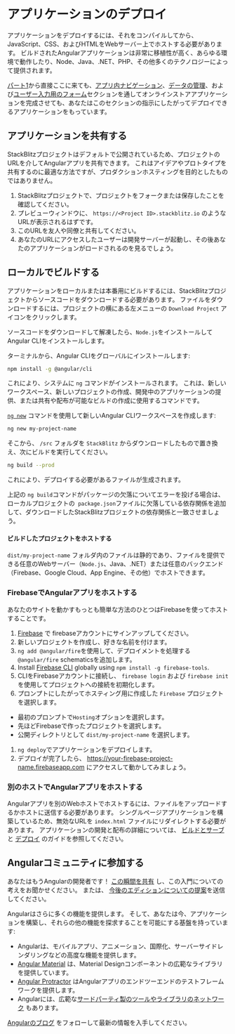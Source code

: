 # アプリケーションのデプロイ


アプリケーションをデプロイするには、それをコンパイルしてから、JavaScript、CSS、およびHTMLをWebサーバー上でホストする必要があります。 ビルドされたAngularアプリケーションは非常に移植性が高く、あらゆる環境で動作したり、Node、Java、.NET、PHP、その他多くのテクノロジーによって提供されます。

<div class="alert is-helpful">

[パート1](start "Try it: A basic app")から直接ここに来ても、[アプリ内ナビゲーション](start/start-routing "Try it: In-app navigation")、[データの管理](start/start-data "Try it: Manage data")、および[ユーザー入力用のフォーム](start/start-forms "Try it: Forms for user input")セクションを通してオンラインストアアプリケーションを完成させても、あなたはこのセクションの指示にしたがってデプロイできるアプリケーションをもっています。

</div>



## アプリケーションを共有する

StackBlitzプロジェクトはデフォルトで公開されているため、プロジェクトのURLを介してAngularアプリを共有できます。 これはアイデアやプロトタイプを共有するのに最適な方法ですが、プロダクションホスティングを目的としたものではありません。

1. StackBlitzプロジェクトで、プロジェクトをフォークまたは保存したことを確認してください。
1. プレビューウィンドウに、 `https://<Project ID>.stackblitz.io` のようなURLが表示されるはずです。
1. このURLを友人や同僚と共有してください。
1. あなたのURLにアクセスしたユーザーは開発サーバーが起動し、その後あなたのアプリケーションがロードされるのを見るでしょう。

## ローカルでビルドする

アプリケーションをローカルまたは本番用にビルドするには、StackBlitzプロジェクトからソースコードをダウンロードする必要があります。 ファイルをダウンロードするには、プロジェクトの横にある左メニューの `Download Project` アイコンをクリックします。

ソースコードをダウンロードして解凍したら、`Node.js`をインストールしてAngular CLIをインストールします。

ターミナルから、Angular CLIをグローバルにインストールします:

```sh
npm install -g @angular/cli
```

これにより、システムに `ng` コマンドがインストールされます。 これは、新しいワークスペース、新しいプロジェクトの作成、開発中のアプリケーションの提供、または共有や配布が可能なビルドの作成に使用するコマンドです。

[`ng new`](cli/new "CLI ng new command reference") コマンドを使用して新しいAngular CLIワークスペースを作成します:

```sh
ng new my-project-name
```

そこから、 `/src` フォルダを `StackBlitz` からダウンロードしたもので置き換え、次にビルドを実行してください。

```sh
ng build --prod
```

これにより、デプロイする必要があるファイルが生成されます。

<div class="alert is-helpful">

上記の `ng build`コマンドがパッケージの欠落についてエラーを投げる場合は、ローカルプロジェクトの` package.json`ファイルに欠落している依存関係を追加して、ダウンロードしたStackBlitzプロジェクトの依存関係と一致させましょう。

</div>

#### ビルドしたプロジェクトをホストする

`dist/my-project-name` フォルダ内のファイルは静的であり、ファイルを提供できる任意のWebサーバー（`Node.js`、Java、.NET）または任意のバックエンド（Firebase、Google Cloud、App Engine、その他）でホストできます。

### FirebaseでAngularアプリをホストする

あなたのサイトを動かすもっとも簡単な方法のひとつはFirebaseを使ってホストすることです。

1. [Firebase](https://firebase.google.com/ "Firebase web site") で firebaseアカウントにサインアップしてください。
1. 新しいプロジェクトを作成し、好きな名前を付けます。
1. `ng add @angular/fire`を使用して、デプロイメントを処理する`@angular/fire` schematicsを追加します。
1. Install [Firebase CLI](https://firebase.google.com/docs/cli) globally using `npm install -g firebase-tools`.
1. CLIをFirebaseアカウントに接続し、 `firebase login` および `firebase init` を使用してプロジェクトへの接続を初期化します。
1. プロンプトにしたがってホスティング用に作成した `Firebase` プロジェクトを選択します。
  - 最初のプロンプトで`Hosting`オプションを選択します。
  - 先ほどFirebaseで作ったプロジェクトを選択します。
  - 公開ディレクトリとして `dist/my-project-name` を選択します。
1. `ng deploy`でアプリケーションをデプロイします。
1. デプロイが完了したら、 https://your-firebase-project-name.firebaseapp.com にアクセスして動かしてみましょう。

### 別のホストでAngularアプリをホストする

Angularアプリを別のWebホストでホストするには、ファイルをアップロードするかホストに送信する必要があります。
シングルページアプリケーションを構築しているため、無効なURLを `index.html` ファイルにリダイレクトする必要があります。
アプリケーションの開発と配布の詳細については、 [ビルドとサーブ](guide/build "Building and Serving Angular Apps") と [デプロイ](guide/deployment "Deployment guide") のガイドを参照してください。

## Angularコミュニティに参加する

あなたはもうAngularの開発者です！ [この瞬間を共有](https://twitter.com/intent/tweet?url=https://angular.jp/start&text=Angularの入門チュートリアルを終了しました！ "Angular on Twitter") し、この入門についての考えをお聞かせください。 または、 [今後のエディションについての提案](https://github.com/angular/angular/issues/new/choose "Angular GitHub repository new issue form")を送信してください。

Angularはさらに多くの機能を提供します。 そして、あなたは今、アプリケーションを構築し、それらの他の機能を探求することを可能にする基盤を持っています:

* Angularは、モバイルアプリ、アニメーション、国際化、サーバーサイドレンダリングなどの高度な機能を提供します。
* [Angular Material](https://material.angular.io/ "Angular Material web site") は、Material Designコンポーネントの広範なライブラリを提供しています。
* [Angular Protractor](https://protractor.angular.io/ "Angular Protractor web site") はAngularアプリのエンドツーエンドのテストフレームワークを提供します。
* Angularには、広範な[サードパーティ製のツールやライブラリのネットワーク](resources "Angular resources list") もあります。

[Angularのブログ](https://blog.angular.io/ "Angular blog") をフォローして最新の情報を入手してください。
